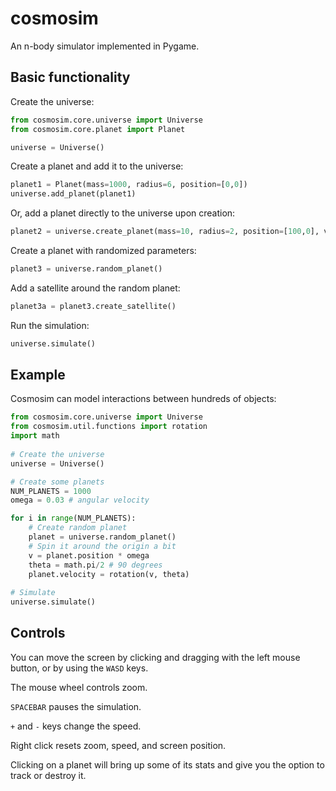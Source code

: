 # cosmosim
 
An n-body simulator implemented in Pygame. 

## Basic functionality

Create the universe:

```python
from cosmosim.core.universe import Universe 
from cosmosim.core.planet import Planet

universe = Universe()
```

Create a planet and add it to the universe:

```python
planet1 = Planet(mass=1000, radius=6, position=[0,0])
universe.add_planet(planet1)
```

Or, add a planet directly to the universe upon creation:

```python
planet2 = universe.create_planet(mass=10, radius=2, position=[100,0], velocity=[0,2])
```

Create a planet with randomized parameters:

```python
planet3 = universe.random_planet()
```

Add a satellite around the random planet:

```python
planet3a = planet3.create_satellite()
```

Run the simulation:

```python
universe.simulate()
```
## Example

Cosmosim can model interactions between hundreds of objects:

```python
from cosmosim.core.universe import Universe
from cosmosim.util.functions import rotation
import math
 
# Create the universe
universe = Universe()

# Create some planets
NUM_PLANETS = 1000
omega = 0.03 # angular velocity

for i in range(NUM_PLANETS):
    # Create random planet
    planet = universe.random_planet()
    # Spin it around the origin a bit
    v = planet.position * omega
    theta = math.pi/2 # 90 degrees
    planet.velocity = rotation(v, theta)
   
# Simulate
universe.simulate()
```

## Controls

You can move the screen by clicking and dragging with the left mouse button, or by using the `WASD` keys.

The mouse wheel controls zoom.

`SPACEBAR` pauses the simulation.

`+` and `-` keys change the speed.

Right click resets zoom, speed, and screen position.

Clicking on a planet will bring up some of its stats and give you the option to track or destroy it.
